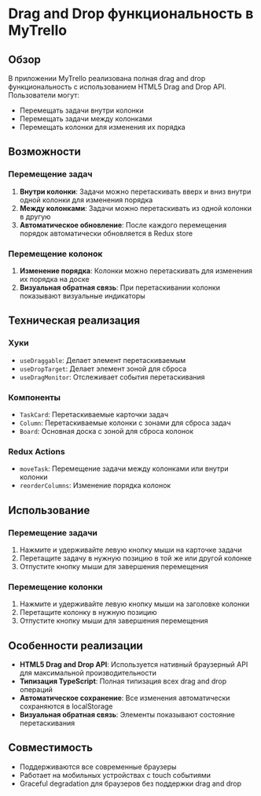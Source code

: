 # Drag and Drop функциональность в MyTrello

## Обзор

В приложении MyTrello реализована полная drag and drop функциональность с использованием HTML5 Drag and Drop API. Пользователи могут:

- Перемещать задачи внутри колонки
- Перемещать задачи между колонками
- Перемещать колонки для изменения их порядка

## Возможности

### Перемещение задач

1. **Внутри колонки**: Задачи можно перетаскивать вверх и вниз внутри одной колонки для изменения порядка
2. **Между колонками**: Задачи можно перетаскивать из одной колонки в другую
3. **Автоматическое обновление**: После каждого перемещения порядок автоматически обновляется в Redux store

### Перемещение колонок

1. **Изменение порядка**: Колонки можно перетаскивать для изменения их порядка на доске
2. **Визуальная обратная связь**: При перетаскивании колонки показывают визуальные индикаторы

## Техническая реализация

### Хуки

- `useDraggable`: Делает элемент перетаскиваемым
- `useDropTarget`: Делает элемент зоной для сброса
- `useDragMonitor`: Отслеживает события перетаскивания

### Компоненты

- `TaskCard`: Перетаскиваемые карточки задач
- `Column`: Перетаскиваемые колонки с зонами для сброса задач
- `Board`: Основная доска с зоной для сброса колонок

### Redux Actions

- `moveTask`: Перемещение задачи между колонками или внутри колонки
- `reorderColumns`: Изменение порядка колонок

## Использование

### Перемещение задачи

1. Нажмите и удерживайте левую кнопку мыши на карточке задачи
2. Перетащите задачу в нужную позицию в той же или другой колонке
3. Отпустите кнопку мыши для завершения перемещения

### Перемещение колонки

1. Нажмите и удерживайте левую кнопку мыши на заголовке колонки
2. Перетащите колонку в нужную позицию
3. Отпустите кнопку мыши для завершения перемещения

## Особенности реализации

- **HTML5 Drag and Drop API**: Используется нативный браузерный API для максимальной производительности
- **Типизация TypeScript**: Полная типизация всех drag and drop операций
- **Автоматическое сохранение**: Все изменения автоматически сохраняются в localStorage
- **Визуальная обратная связь**: Элементы показывают состояние перетаскивания

## Совместимость

- Поддерживаются все современные браузеры
- Работает на мобильных устройствах с touch событиями
- Graceful degradation для браузеров без поддержки drag and drop 